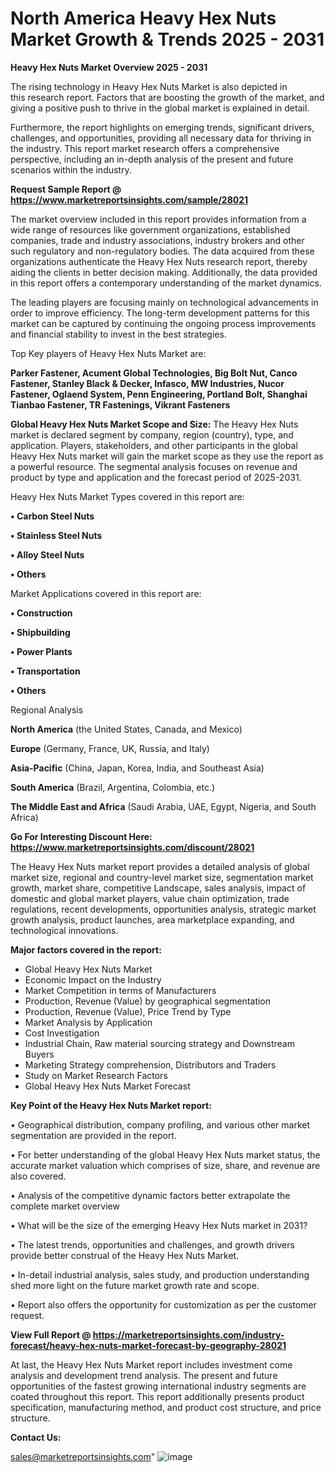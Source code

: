# North America Heavy Hex Nuts Market Growth & Trends 2025 - 2031

<Strong> Heavy Hex Nuts Market Overview 2025 - 2031</strong>

The rising technology in Heavy Hex Nuts Market is also depicted in this research report. Factors that are boosting the growth of the market, and giving a positive push to thrive in the global market is explained in detail.

Furthermore, the report highlights on emerging trends, significant drivers, challenges, and opportunities, providing all necessary data for thriving in the industry. This report market research offers a comprehensive perspective, including an in-depth analysis of the present and future scenarios within the industry.

<strong>Request Sample Report @ <a href=https://www.marketreportsinsights.com/sample/28021>https://www.marketreportsinsights.com/sample/28021</a></strong>

The market overview included in this report provides information from a wide range of resources like government organizations, established companies, trade and industry associations, industry brokers and other such regulatory and non-regulatory bodies. The data acquired from these organizations authenticate the Heavy Hex Nuts research report, thereby aiding the clients in better decision making. Additionally, the data provided in this report offers a contemporary understanding of the market dynamics.

The leading players are focusing mainly on technological advancements in order to improve efficiency. The long-term development patterns for this market can be captured by continuing the ongoing process improvements and financial stability to invest in the best strategies.

Top Key players of Heavy Hex Nuts Market are:

<strong>Parker Fastener, Acument Global Technologies, Big Bolt Nut, Canco Fastener, Stanley Black & Decker, Infasco, MW Industries, Nucor Fastener, Oglaend System, Penn Engineering, Portland Bolt, Shanghai Tianbao Fastener, TR Fastenings, Vikrant Fasteners</strong>

<strong><b>Global Heavy Hex Nuts Market Scope and Size:</b></strong>
The Heavy Hex Nuts market is declared segment by company, region (country), type, and application. Players, stakeholders, and other participants in the global Heavy Hex Nuts market will gain the market scope as they use the report as a powerful resource. The segmental analysis focuses on revenue and product by type and application and the forecast period of 2025-2031.

Heavy Hex Nuts Market Types covered in this report are:

<strong>• Carbon Steel Nuts

• Stainless Steel Nuts

• Alloy Steel Nuts

• Others</strong>

Market Applications covered in this report are:

<strong>• Construction

• Shipbuilding

• Power Plants

• Transportation

• Others</strong> 

Regional Analysis

<strong>North America</strong> (the United States, Canada, and Mexico)

<strong>Europe</strong> (Germany, France, UK, Russia, and Italy)

<strong>Asia-Pacific</strong> (China, Japan, Korea, India, and Southeast Asia)

<strong>South America</strong> (Brazil, Argentina, Colombia, etc.)

<strong>The Middle East and Africa</strong> (Saudi Arabia, UAE, Egypt, Nigeria, and South Africa)

<strong>Go For Interesting Discount Here: <a href=https://www.marketreportsinsights.com/discount/28021>https://www.marketreportsinsights.com/discount/28021</a></strong>

The Heavy Hex Nuts market report provides a detailed analysis of global market size, regional and country-level market size, segmentation market growth, market share, competitive Landscape, sales analysis, impact of domestic and global market players, value chain optimization, trade regulations, recent developments, opportunities analysis, strategic market growth analysis, product launches, area marketplace expanding, and technological innovations.

<strong><b>Major factors covered in the report:</b></strong>
<ul>
  <li>Global Heavy Hex Nuts Market </li>
  <li>Economic Impact on the Industry</li>
  <li>Market Competition in terms of Manufacturers</li>
  <li>Production, Revenue (Value) by geographical segmentation</li>
  <li>Production, Revenue (Value), Price Trend by Type</li>
  <li>Market Analysis by Application</li>
  <li>Cost Investigation</li>
  <li>Industrial Chain, Raw material sourcing strategy and Downstream Buyers</li>
  <li>Marketing Strategy comprehension, Distributors and Traders</li>
  <li>Study on Market Research Factors</li>
  <li>Global Heavy Hex Nuts Market Forecast</li>
</ul>

<strong><b>Key Point of the Heavy Hex Nuts Market report:</b></strong>

• Geographical distribution, company profiling, and various other market segmentation are provided in the report.

• For better understanding of the global Heavy Hex Nuts market status, the accurate market valuation which comprises of size, share, and revenue are also covered.

• Analysis of the competitive dynamic factors better extrapolate the complete market overview

• What will be the size of the emerging Heavy Hex Nuts market in 2031?

• The latest trends, opportunities and challenges, and growth drivers provide better construal of the Heavy Hex Nuts Market.

• In-detail industrial analysis, sales study, and production understanding shed more light on the future market growth rate and scope.

• Report also offers the opportunity for customization as per the customer request.

<strong><b>View Full Report @ <a href=https://marketreportsinsights.com/industry-forecast/heavy-hex-nuts-market-forecast-by-geography-28021>https://marketreportsinsights.com/industry-forecast/heavy-hex-nuts-market-forecast-by-geography-28021</a></b></strong>


At last, the Heavy Hex Nuts Market report includes investment come analysis and development trend analysis. The present and future opportunities of the fastest growing international industry segments are coated throughout this report. This report additionally presents product specification, manufacturing method, and product cost structure, and price structure.

<strong>Contact Us:</strong>

sales@marketreportsinsights.com"
![image](https://github.com/user-attachments/assets/6446f943-d41d-4e1c-846a-262b2ab84f5c)
